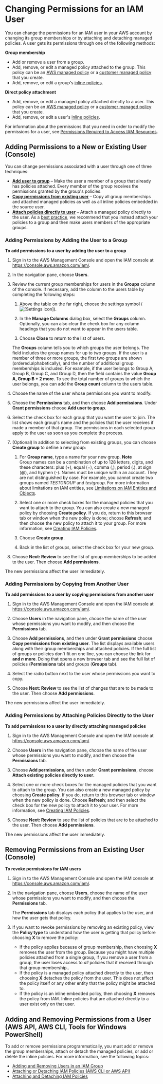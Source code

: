 # Changing Permissions for an IAM User<a name="id_users_change-permissions"></a>

You can change the permissions for an IAM user in your AWS account by changing its group memberships or by attaching and detaching managed policies\. A user gets its permissions through one of the following methods:

**Group membership**  
+ Add or remove a user from a group\.
+ Add, remove, or edit a managed policy attached to the group\. This policy can be an [AWS managed policy](access_policies_managed-vs-inline.md#aws-managed-policies) or a [customer managed policy](access_policies_managed-vs-inline.md#customer-managed-policies) that you create\.
+ Add, remove, or edit a group's [inline policies](access_policies_managed-vs-inline.md#inline-policies)\.

**Direct policy attachment**  
+ Add, remove, or edit a managed policy attached directly to a user\. This policy can be an [AWS managed policy](access_policies_managed-vs-inline.md#aws-managed-policies) or a [customer managed policy](access_policies_managed-vs-inline.md#customer-managed-policies) that you create\.
+ Add, remove, or edit a user's [inline policies](access_policies_managed-vs-inline.md#inline-policies)\.

For information about the permissions that you need in order to modify the permissions for a user, see [Permissions Required to Access IAM Resources](access_permissions-required.md)\.

## Adding Permissions to a New or Existing User \(Console\)<a name="w3ab1c19c19c26b9"></a>

You can change permissions associated with a user through one of three techniques:
+ [**Add user to group**](#by-add-users-to-group) – Make the user a member of a group that already has policies attached\. Every member of the group receives the permissions granted by the group's policies\.
+ [**Copy permissions from existing user**](#by-copying-user) – Copy all group memberships and attached managed policies as well as all inline policies embedded in the source user\.
+ [**Attach policies directly to user**](#by-direct-attach-policy) – Attach a managed policy directly to the user\. As a [best practice](best-practices.md#use-groups-for-permissions), we recommend that you instead attach your policies to a group and then make users members of the appropriate groups\.

### Adding Permissions by Adding the User to a Group<a name="w3ab1c19c19c26b9b6"></a><a name="by-add-users-to-group"></a>

**To add permissions to a user by adding the user to a group**

1. Sign in to the AWS Management Console and open the IAM console at [https://console\.aws\.amazon\.com/iam/](https://console.aws.amazon.com/iam/)\.

1. In the navigation pane, choose **Users**\.

1. Review the current group memberships for users in the **Groups** column of the console\. If necessary, add the column to the users table by completing the following steps:

   1. Above the table on the far right, choose the settings symbol \(![\[Settings icon\]](http://docs.aws.amazon.com/IAM/latest/UserGuide/images/console-settings-icon.console.png)\)\.

   1. In the **Manage Columns** dialog box, select the **Groups** column\. Optionally, you can also clear the check box for any column headings that you do not want to appear in the users table\.

   1. Choose **Close** to return to the list of users\.

   The **Groups** column tells you to which groups the user belongs\. The field includes the group names for up to two groups\. If the user is a member of three or more groups, the first two groups are shown \(ordered\.alphabetically\), and the number of additional group memberships is included\. For example, if the user belongs to Group A, Group B, Group C, and Group D, then the field contains the value **Group A, Group B \+ 2 more**\. To see the total number of groups to which the user belongs, you can add the **Group count** column to the users table\.

1. Choose the name of the user whose permissions you want to modify\. 

1. Choose the **Permissions** tab, and then choose **Add permissions**\. Under **Grant permissions** choose **Add user to group**\. 

1. Select the check box for each group that you want the user to join\. The list shows each group's name and the policies that the user receives if made a member of that group\. The permissions in each selected group apply to the user as soon as you complete the process\.

1. \(Optional\) In addition to selecting from existing groups, you can choose **Create group** to define a new group:

   1. For **Group name**, type a name for your new group\.
**Note**  
Group names can be a combination of up to 128 letters, digits, and these characters: plus \(\+\), equal \(=\), comma \(,\), period \(\.\), at sign \(@\), and hyphen \(\-\)\. Names must be unique within an account\. They are not distinguished by case\. For example, you cannot create two groups named *TESTGROUP* and *testgroup*\. For more information about limitations on IAM entities, see [Limitations on IAM Entities and Objects](reference_iam-limits.md)\. 

   1. Select one or more check boxes for the managed policies that you want to attach to the group\. You can also create a new managed policy by choosing **Create policy**\. If you do, return to this browser tab or window when the new policy is done; choose **Refresh**; and then choose the new policy to attach it to your group\. For more information, see [Creating IAM Policies](access_policies_create.md)\.

   1. Choose **Create group**\.

   1. Back in the list of groups, select the check box for your new group\.

1. Choose **Next: Review** to see the list of group memberships to be added to the user\. Then choose **Add permissions**\.

The new permissions affect the user immediately\.

### Adding Permissions by Copying from Another User<a name="w3ab1c19c19c26b9b8"></a><a name="by-copying-user"></a>

**To add permissions to a user by copying permissions from another user**

1. Sign in to the AWS Management Console and open the IAM console at [https://console\.aws\.amazon\.com/iam/](https://console.aws.amazon.com/iam/)\.

1. Choose **Users** in the navigation pane, choose the name of the user whose permissions you want to modify, and then choose the **Permissions** tab\.

1. Choose **Add permissions**, and then under **Grant permissions** choose **Copy permissions from existing user**\. The list displays available users along with their group memberships and attached policies\. If the full list of groups or policies don't fit on one line, you can choose the link for **and *n* more**\. Doing that opens a new browser tab and see the full list of policies \(**Permissions** tab\) and groups \(**Groups** tab\)\.

1. Select the radio button next to the user whose permissions you want to copy\. 

1. Choose **Next: Review** to see the list of changes that are to be made to the user\. Then choose **Add permissions**\.

The new permissions affect the user immediately\.

### Adding Permissions by Attaching Policies Directly to the User<a name="w3ab1c19c19c26b9c10"></a><a name="by-direct-attach-policy"></a>

**To add permissions to a user by directly attaching managed policies**

1. Sign in to the AWS Management Console and open the IAM console at [https://console\.aws\.amazon\.com/iam/](https://console.aws.amazon.com/iam/)\.

1. Choose **Users** in the navigation pane, choose the name of the user whose permissions you want to modify, and then choose the **Permissions** tab\.

1. Choose **Add permissions**, and then under **Grant permissions**, choose **Attach existing policies directly to user**\. 

1. Select one or more check boxes for the managed policies that you want to attach to the group\. You can also create a new managed policy by choosing **Create policy**\. If you do, return to this browser tab or window when the new policy is done\. Choose **Refresh**; and then select the check box for the new policy to attach it to your user\. For more information, see [Creating IAM Policies](access_policies_create.md)\.

1. Choose **Next: Review** to see the list of policies that are to be attached to the user\. Then choose **Add permissions**\.

The new permissions affect the user immediately\.

## Removing Permissions from an Existing User \(Console\)<a name="w3ab1c19c19c26c11"></a>

**To revoke permissions for IAM users**

1. Sign in to the AWS Management Console and open the IAM console at [https://console\.aws\.amazon\.com/iam/](https://console.aws.amazon.com/iam/)\.

1. In the navigation pane, choose **Users**, choose the name of the user whose permissions you want to modify, and then choose the **Permissions** tab\.

   The **Permissions** tab displays each policy that applies to the user, and how the user gets that policy\.

1. If you want to revoke permissions by removing an existing policy, view the **Policy type** to understand how the user is getting that policy before choosing **X** to remove the policy:
   + If the policy applies because of group membership, then choosing **X** removes the user from the group\. Because you might have multiple policies attached from a single group, if you remove a user from a group, the user loses access to *all* policies that it received through that group membership\.\.
   + If the policy is a managed policy attached directly to the user, then choosing **X** detaches the policy from the user\. This does not affect the policy itself or any other entity that the policy might be attached to\.
   + If the policy is an inline embedded policy, then choosing **X** removes the policy from IAM\. Inline policies that are attached directly to a user exist only on that user\.

## Adding and Removing Permissions from a User \(AWS API, AWS CLI, Tools for Windows PowerShell\)<a name="w3ab1c19c19c26c13"></a>

To add or remove permissions programmatically, you must add or remove the group memberships, attach or detach the managed policies, or add or delete the inline policies\. For more information, see the following topics:
+ [Adding and Removing Users in an IAM Group](id_groups_manage_add-remove-users.md)
+ [Attaching or Detaching IAM Policies \(AWS CLI or AWS API\)](access_policies_manage-attach-detach.md#attach-detach-managed-policy-cli-api)
+ [Attaching and Detaching IAM Policies](access_policies_manage-attach-detach.md)